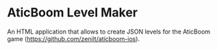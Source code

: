 # AticBoom Level Maker
An HTML application that allows to create JSON levels for the AticBoom game (https://github.com/zenilt/aticboom-ios).